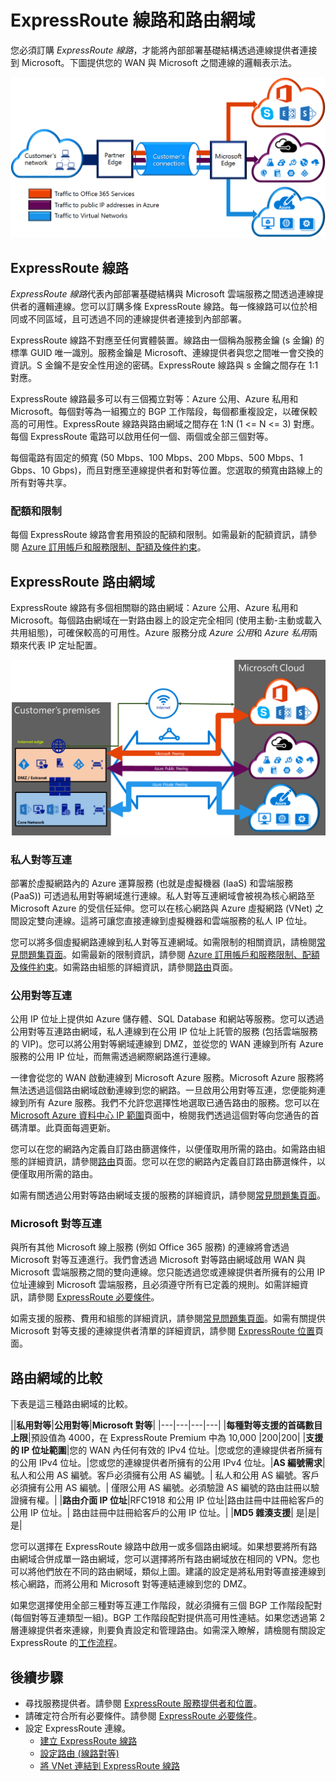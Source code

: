 <properties 
   pageTitle="ExpressRoute 線路和路由網域 | Microsoft Azure"
   description="此頁面提供 ExpressRoute 線路和路由網域的概觀。"
   documentationCenter="na"
   services="expressroute"
   authors="cherylmc"
   manager="carolz"
   editor=""/>
<tags 
   ms.service="expressroute"
   ms.devlang="na"
   ms.topic="article" 
   ms.tgt_pltfrm="na"
   ms.workload="infrastructure-services" 
   ms.date="09/22/2015"
   ms.author="cherylmc"/>

# ExpressRoute 線路和路由網域

 您必須訂購 *ExpressRoute 線路*，才能將內部部署基礎結構透過連線提供者連接到 Microsoft。下圖提供您的 WAN 與 Microsoft 之間連線的邏輯表示法。

![](./media/expressroute-circuit-peerings/expressroute-basic.png)

## ExpressRoute 線路

*ExpressRoute 線路*代表內部部署基礎結構與 Microsoft 雲端服務之間透過連線提供者的邏輯連線。您可以訂購多條 ExpressRoute 線路。每一條線路可以位於相同或不同區域，且可透過不同的連線提供者連接到內部部署。

ExpressRoute 線路不對應至任何實體裝置。線路由一個稱為服務金鑰 (s 金鑰) 的標準 GUID 唯一識別。服務金鑰是 Microsoft、連線提供者與您之間唯一會交換的資訊。S 金鑰不是安全性用途的密碼。ExpressRoute 線路與 s 金鑰之間存在 1:1 對應。

ExpressRoute 線路最多可以有三個獨立對等：Azure 公用、Azure 私用和 Microsoft。每個對等為一組獨立的 BGP 工作階段，每個都重複設定，以確保較高的可用性。ExpressRoute 線路與路由網域之間存在 1:N (1 <= N <= 3) 對應。每個 ExpressRoute 電路可以啟用任何一個、兩個或全部三個對等。
 
每個電路有固定的頻寬 (50 Mbps、100 Mbps、200 Mbps、500 Mbps、1 Gbps、10 Gbps)，而且對應至連線提供者和對等位置。您選取的頻寬由路線上的所有對等共享。

### 配額和限制

每個 ExpressRoute 線路會套用預設的配額和限制。如需最新的配額資訊，請參閱 [Azure 訂用帳戶和服務限制、配額及條件約束](../articles/azure-subscription-service-limits.md)。

## ExpressRoute 路由網域

ExpressRoute 線路有多個相關聯的路由網域：Azure 公用、Azure 私用和 Microsoft。每個路由網域在一對路由器上的設定完全相同 (使用主動-主動或載入共用組態)，可確保較高的可用性。Azure 服務分成 *Azure 公用*和 *Azure 私用*兩類來代表 IP 定址配置。


![](./media/expressroute-circuit-peerings/expressroute-peerings.png)


### 私人對等互連

部署於虛擬網路內的 Azure 運算服務 (也就是虛擬機器 (IaaS) 和雲端服務 (PaaS)) 可透過私用對等網域進行連線。私人對等互連網域會被視為核心網路至 Microsoft Azure 的受信任延伸。您可以在核心網路與 Azure 虛擬網路 (VNet) 之間設定雙向連線。這將可讓您直接連線到虛擬機器和雲端服務的私人 IP 位址。

您可以將多個虛擬網路連線到私人對等互連網域。如需限制的相關資訊，請檢閱[常見問題集頁面](expressroute-faqs.md)。如需最新的限制資訊，請參閱 [Azure 訂用帳戶和服務限制、配額及條件約束](../articles/azure-subscription-service-limits.md)。如需路由組態的詳細資訊，請參閱[路由](expressroute-routing.md)頁面。

### 公用對等互連

公用 IP 位址上提供如 Azure 儲存體、SQL Database 和網站等服務。您可以透過公用對等互連路由網域，私人連線到在公用 IP 位址上託管的服務 (包括雲端服務的 VIP)。您可以將公用對等網域連線到 DMZ，並從您的 WAN 連線到所有 Azure 服務的公用 IP 位址，而無需透過網際網路進行連線。

一律會從您的 WAN 啟動連線到 Microsoft Azure 服務。Microsoft Azure 服務將無法透過這個路由網域啟動連線到您的網路。一旦啟用公用對等互連，您便能夠連線到所有 Azure 服務。我們不允許您選擇性地選取已通告路由的服務。您可以在 [Microsoft Azure 資料中心 IP 範圍](http://www.microsoft.com/download/details.aspx?id=41653)頁面中，檢閱我們透過這個對等向您通告的首碼清單。此頁面每週更新。

您可以在您的網路內定義自訂路由篩選條件，以便僅取用所需的路由。如需路由組態的詳細資訊，請參閱[路由](expressroute-routing.md)頁面。您可以在您的網路內定義自訂路由篩選條件，以便僅取用所需的路由。

如需有關透過公用對等路由網域支援的服務的詳細資訊，請參閱[常見問題集頁面](expressroute-faqs.md)。
 
### Microsoft 對等互連

與所有其他 Microsoft 線上服務 (例如 Office 365 服務) 的連線將會透過 Microsoft 對等互連進行。我們會透過 Microsoft 對等路由網域啟用 WAN 與 Microsoft 雲端服務之間的雙向連線。您只能透過您或連線提供者所擁有的公用 IP 位址連線到 Microsoft 雲端服務，且必須遵守所有已定義的規則。如需詳細資訊，請參閱 [ExpressRoute 必要條件](expressroute-prerequisites.md)。

如需支援的服務、費用和組態的詳細資訊，請參閱[常見問題集頁面](expressroute-faqs.md)。如需有關提供 Microsoft 對等支援的連線提供者清單的詳細資訊，請參閱 [ExpressRoute 位置](expressroute-locations.md)頁面。

## 路由網域的比較

下表是這三種路由網域的比較。

||**私用對等**|**公用對等**|**Microsoft 對等**| |---|---|---|---| |**每種對等支援的首碼數目上限**|預設值為 4000，在 ExpressRoute Premium 中為 10,000 |200|200| |**支援的 IP 位址範圍**|您的 WAN 內任何有效的 IPv4 位址。|您或您的連線提供者所擁有的公用 IPv4 位址。|您或您的連線提供者所擁有的公用 IPv4 位址。|**AS 編號需求**|私人和公用 AS 編號。客戶必須擁有公用 AS 編號。| 私人和公用 AS 編號。客戶必須擁有公用 AS 編號。| 僅限公用 AS 編號。必須驗證 AS 編號的路由註冊以驗證擁有權。| |**路由介面 IP 位址**|RFC1918 和公用 IP 位址|路由註冊中註冊給客戶的公用 IP 位址。| 路由註冊中註冊給客戶的公用 IP 位址。| |**MD5 雜湊支援**| 是|是|是|

您可以選擇在 ExpressRoute 線路中啟用一或多個路由網域。如果想要將所有路由網域合併成單一路由網域，您可以選擇將所有路由網域放在相同的 VPN。您也可以將他們放在不同的路由網域，類似上圖。建議的設定是將私用對等直接連線到核心網路，而將公用和 Microsoft 對等連結連線到您的 DMZ。
 
如果您選擇使用全部三種對等互連工作階段，就必須擁有三個 BGP 工作階段配對 (每個對等互連類型一組)。BGP 工作階段配對提供高可用性連結。如果您透過第 2 層連線提供者來連線，則要負責設定和管理路由。如需深入瞭解，請檢閱有關設定 ExpressRoute 的[工作流程](expressroute-workflows.md)。

## 後續步驟

- 尋找服務提供者。請參閱 [ExpressRoute 服務提供者和位置](expressroute-locations.md)。
- 請確定符合所有必要條件。請參閱 [ExpressRoute 必要條件](expressroute-prerequisites.md)。
- 設定 ExpressRoute 連線。
	- [建立 ExpressRoute 線路](expressroute-howto-circuit-classic.md)
	- [設定路由 (線路對等)](expressroute-howto-routing-classic.md)
	- [將 VNet 連結到 ExpressRoute 線路](expressroute-howto-linkvnet-classic.md)

<!---HONumber=Sept15_HO4-->